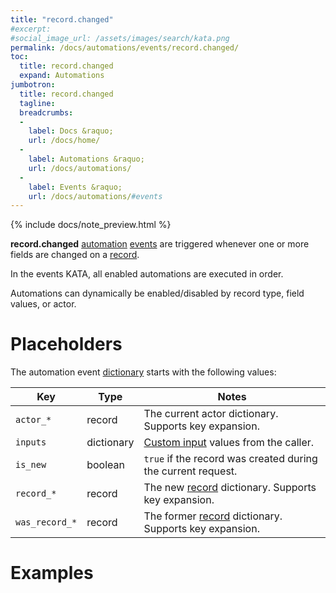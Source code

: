 ```yaml
---
title: "record.changed"
#excerpt: 
#social_image_url: /assets/images/search/kata.png
permalink: /docs/automations/events/record.changed/
toc:
  title: record.changed
  expand: Automations
jumbotron:
  title: record.changed
  tagline: 
  breadcrumbs:
  -
    label: Docs &raquo;
    url: /docs/home/
  -
    label: Automations &raquo;
    url: /docs/automations/
  -
    label: Events &raquo;
    url: /docs/automations/#events
---
```


{% include docs/note_preview.html %}

**record.changed** [automation](/docs/automations/) [events](/docs/automations/#events) are triggered whenever one or more fields are changed on a [record](/docs/records/types/).

In the events KATA, all enabled automations are executed in order.

Automations can dynamically be enabled/disabled by record type, field values, or actor.

# Placeholders

The automation event [dictionary](/docs/automations/#dictionaries) starts with the following values:

| Key | Type | Notes
|-|-|-
| `actor_*` | record | The current actor dictionary. Supports key expansion.
| `inputs` | dictionary | [Custom input](/docs/automations/#inputs) values from the caller.
| `is_new` | boolean | `true` if the record was created during the current request.
| `record_*` | record | The new [record](/docs/records/types/) dictionary. Supports key expansion.
| `was_record_*` | record | The former [record](/docs/records/types/) dictionary. Supports key expansion.

# Examples